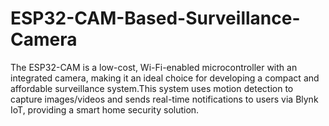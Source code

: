 # ESP32-CAM-Based-Surveillance-Camera
The ESP32-CAM is a low-cost, Wi-Fi-enabled microcontroller with an integrated camera, making it an ideal choice for developing a compact and affordable surveillance system.This system uses motion detection to capture images/videos and sends real-time notifications to users via Blynk IoT, providing a smart home security solution.


